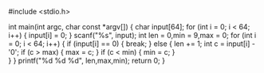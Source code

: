 #include <stdio.h>

int main(int argc, char const *argv[])
{
    char input[64];
    for (int i = 0; i < 64; i++)
    {
        input[i] = 0;
    }
    scanf("%s", input);
    int len = 0,min = 9,max = 0;
    for (int i = 0; i < 64; i++)
    {
        if (input[i] == 0)
        {
            break;
        }
        else
        {
           len += 1;
           int c = input[i] - '0';
            if (c > max)
            {
                max = c;
            }
            if (c < min)
            {
                min = c;
            }         
        }
    }
    printf("%d %d %d", len,max,min);
    return 0;
}
